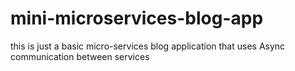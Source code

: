 # mini-microservices-blog-app
this is just a basic micro-services blog application that uses Async communication between services
